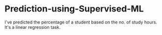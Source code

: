 # Prediction-using-Supervised-ML
I've predicted the percentage of a student based on the no. of study hours. It's a linear regression task.
